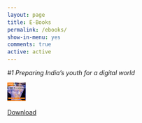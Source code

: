 ```yaml
---
layout: page
title: E-Books
permalink: /ebooks/
show-in-menu: yes
comments: true
active: active
---
```





*#1 Preparing India’s youth for a digital world*
 
<link rel="stylesheet" href="https://maxcdn.bootstrapcdn.com/bootstrap/3.3.7/css/bootstrap.min.css">
  <script src="https://ajax.googleapis.com/ajax/libs/jquery/3.3.1/jquery.min.js"></script>
  <script src="https://maxcdn.bootstrapcdn.com/bootstrap/3.3.7/js/bootstrap.min.js"></script>

<img src="images/ebooks/images/3dprintbook.png" alt="Smiley face" height="42" width="42"> 
<div class="container">
 
  <a href="http://1.droppdf.com/files/bqKs0/idiot-s-guides-3d-printing-by-cameron-coward-2015.pdf" class="btn btn-info" role="button">Download</a>
  
</div>
